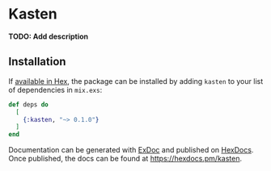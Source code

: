 # Kasten

**TODO: Add description**

## Installation

If [available in Hex](https://hex.pm/docs/publish), the package can be installed
by adding `kasten` to your list of dependencies in `mix.exs`:

```elixir
def deps do
  [
    {:kasten, "~> 0.1.0"}
  ]
end
```

Documentation can be generated with [ExDoc](https://github.com/elixir-lang/ex_doc)
and published on [HexDocs](https://hexdocs.pm). Once published, the docs can
be found at <https://hexdocs.pm/kasten>.

